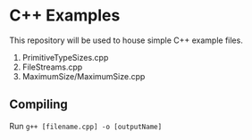 # C++ Examples
This repository will be used to house simple C++ example files.

1. PrimitiveTypeSizes.cpp
2. FileStreams.cpp
3. MaximumSize/MaximumSize.cpp

## Compiling
Run `g++ [filename.cpp] -o [outputName]`
